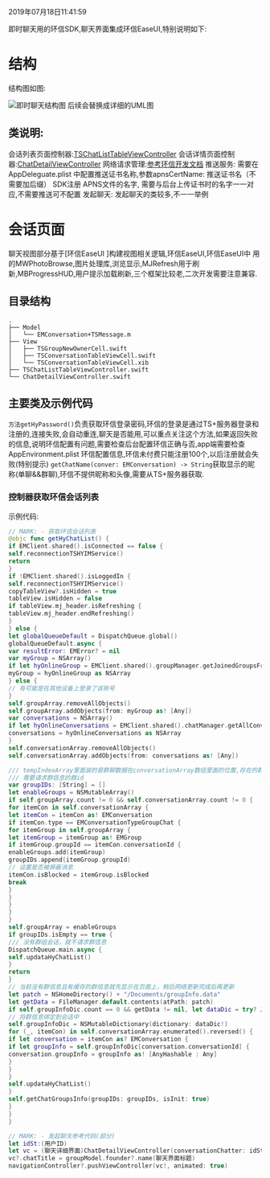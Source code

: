 2019年07月18日11:41:59

即时聊天用的环信SDK,聊天界面集成环信EaseUI,特别说明如下:

# 结构

结构图如图:

![即时聊天结构图](./image/即时聊天结构图.png)
后续会替换成详细的UML图

## 类说明:

会话列表页面控制器:[TSChatListTableViewController](#会话页面)
会话详情页面控制器:[ChatDetailViewController](#会话页面)
网络请求管理:[参考环信开发文档](#网络请求管理)
推送服务: 需要在 AppDeleguate.plist 中配置推送证书名称,参数apnsCertName: 推送证书名（不需要加后缀） SDK注册 APNS文件的名字, 需要与后台上传证书时的名字一一对应,不需要推送可不配置
发起聊天: 发起聊天的类较多,不一一举例
# 会话页面

聊天视图部分基于[环信EaseUI ]构建视图相关逻辑,环信EaseUI,环信EaseUI中 用的MWPhotoBrowse,图片处理库,浏览显示,MJRefresh用于刷新,MBProgressHUD,用户提示加载刷新,三个框架比较老,二次开发需要注意兼容.
## 目录结构

```shell
.
├── Model
│   └── EMConversation+TSMessage.m
├── View
│   ├── TSGroupNewOwnerCell.swift
│   ├── TSConversationTableViewCell.swift
│   └── TSConversationTableViewCell.xib
├── TSChatListTableViewController.swift
└── ChatDetailViewController.swift

```
## 主要类及示例代码

`方法getHyPassword()`负责获取环信登录密码,环信的登录是通过TS+服务器登录和注册的,连接失败,会自动重连,聊天是否能用,可以重点关注这个方法,如果返回失败的信息,说明环信配置有问题,需要检查后台配置环信正确与否,app端需要检查AppEnvironment.plist 环信配置信息,环信未付费只能注册100个,以后注册就会失败(特别提示)
`getChatName(conver: EMConversation) -> String`获取显示的昵称(单聊&&群聊),环信不提供昵称和头像,需要从TS+服务器获取.

### 控制器获取环信会话列表

示例代码:

```swift
// MARK: - 获取环信会话列表
@objc func getHyChatList() {
if EMClient.shared().isConnected == false {
self.reconnectionTSHYIMService()
return
}
if !EMClient.shared().isLoggedIn {
self.reconnectionTSHYIMService()
copyTableView?.isHidden = true
tableView.isHidden = false
if tableView.mj_header.isRefreshing {
tableView.mj_header.endRefreshing()
}
} else {
let globalQueueDefault = DispatchQueue.global()
globalQueueDefault.async {
var resultError: EMError? = nil
var myGroup = NSArray()
if let hyOnlineGroup = EMClient.shared().groupManager.getJoinedGroupsFromServer(withPage: 0, pageSize: -1, error: &resultError) {
myGroup = hyOnlineGroup as NSArray
} else {
// 有可能是在其他设备上登录了该账号
}
self.groupArray.removeAllObjects()
self.groupArray.addObjects(from: myGroup as! [Any])
var conversations = NSArray()
if let hyOnlineConversations = EMClient.shared().chatManager.getAllConversations() {
conversations = hyOnlineConversations as NSArray
}
self.conversationArray.removeAllObjects()
self.conversationArray.addObjects(from: conversations as! [Any])

/// tempIndexArray里面装的是群聊数据在conversationArray数组里面的位置,存在的群会话
/// 需要请求群信息的群id
var groupIDs: [String] = []
let enableGroups = NSMutableArray()
if self.groupArray.count != 0 && self.conversationArray.count != 0 {
for itemCon in self.conversationArray {
let itemCon = itemCon as! EMConversation
if itemCon.type == EMConversationTypeGroupChat {
for itemGroup in self.groupArray {
let itemGroup = itemGroup as! EMGroup
if itemGroup.groupId == itemCon.conversationId {
enableGroups.add(itemGroup)
groupIDs.append(itemGroup.groupId)
// 设置是否被屏蔽消息
itemCon.isBlocked = itemGroup.isBlocked
break
}
}
}
}
}
self.groupArray = enableGroups
if groupIDs.isEmpty == true {
/// 没有群组会话，就不请求群信息
DispatchQueue.main.async {
self.updataHyChatList()
}
return
}
// 当前没有群信息且有缓存的群信息就先显示在页面上，稍后网络更新完成后再更新
let patch = NSHomeDirectory() + "/Documents/groupInfo.data"
let getData = FileManager.default.contents(atPath: patch)
if self.groupInfoDic.count == 0 && getData != nil, let dataDic = try? JSONSerialization.jsonObject(with: getData!, options: .mutableContainers)  as? NSDictionary {
// 将群信息绑定到会话中
self.groupInfoDic = NSMutableDictionary(dictionary: dataDic!)
for (_, itemCon) in self.conversationArray.enumerated().reversed() {
if let conversation = itemCon as? EMConversation {
if let groupInfo = self.groupInfoDic[conversation.conversationId] {
conversation.groupInfo = groupInfo as! [AnyHashable : Any]
}
}
}
self.updataHyChatList()
}
self.getChatGroupsInfo(groupIDs: groupIDs, isInit: true)
}
}
}
```
```swift
// MARK: - 发起聊天参考代码(部分)
let idSt:(用户ID)
let vc = (聊天详细界面)ChatDetailViewController(conversationChatter: idSt, conversationType:EMConversationTypeChat(聊天类型))
vc?.chatTitle = groupModel.founder?.name(聊天界面标题)
navigationController?.pushViewController(vc!, animated: true)
```

